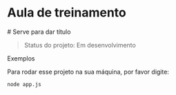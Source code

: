 <h1>Aula de treinamento</h1>
# Serve para dar título

> Status do projeto: Em desenvolvimento

Exemplos

Para rodar esse projeto na sua máquina, por favor digite:
```
node app.js
```
